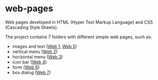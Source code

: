 # web-pages
Web pages developed in HTML (Hyper Text Markup Language) and CSS (Cascading Style Sheets).

The project contains 7 folders with different simple web pages, such as:
- images and text ([Web 1](https://github.com/Iri25/web-css-Iri25/tree/master/Web%201), [Web 5](https://github.com/Iri25/web-css-Iri25/tree/master/Web%205))
- vertical menu ([Web 2](https://github.com/Iri25/web-css-Iri25/tree/master/Web%202))
- horizontal menu ([Web 3](https://github.com/Iri25/web-css-Iri25/tree/master/Web%203))
- icon bar ([Web 4](https://github.com/Iri25/web-css-Iri25/tree/master/Web%204))
- form ([Web 6](https://github.com/Iri25/web-css-Iri25/tree/master/Web%206))
- box dialog ([Web 7](https://github.com/Iri25/web-css-Iri25/tree/master/Web%207))
